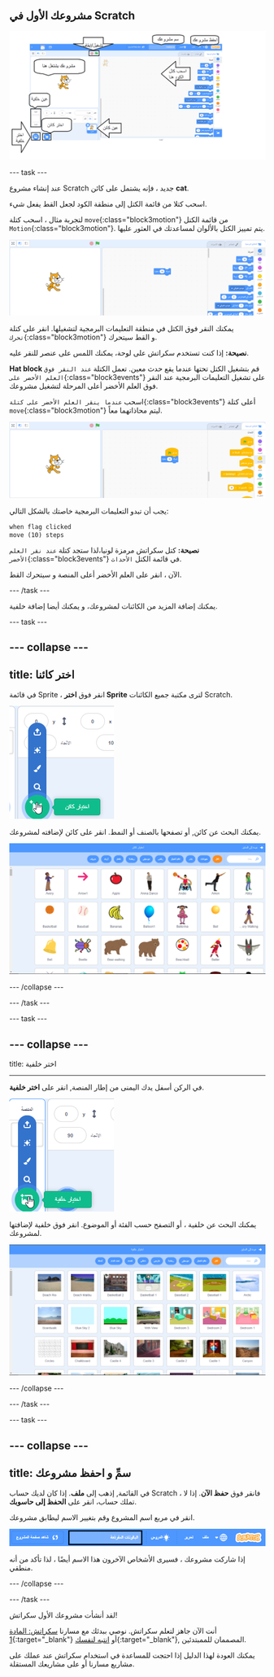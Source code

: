 ## مشروعك الأول في Scratch

![لقطة شاشة مشروحة لمحرر Scratch ، مع تسمية الميزات الرئيسية.](images/scratch-features.png)

--- task ---

عند إنشاء مشروع Scratch جديد ، فإنه يشتمل على كائن **cat**.

اسحب كتلا من قائمة الكتل إلى منطقة الكود لجعل القط يفعل شيء.

لتجربة مثال ، اسحب كتلة `move`{:class="block3motion"} من قائمة الكتل `Motion`{:class="block3motion"}. يتم تمييز الكتل بالألوان لمساعدتك في العثور عليها.

![كتلة "تحرك" في منطقة الكود.](images/move-block.png)

يمكنك النقر فوق الكتل في منطقة التعليمات البرمجية لتشغيلها. انقر على كتلة `تحرك`{:class="block3motion"} و القط سيتحرك.

**نصيحة:** إذا كنت تستخدم سكراتش على لوحة، يمكنك اللمس على عنصر للنقر عليه.

**Hat block** قم بتشغيل الكتل تحتها عندما يقع حدث معين. تعمل الكتلة `عند النقر فوق العلم الأخضر على`{:class="block3events"} على تشغيل التعليمات البرمجية عند النقر فوق العلم الأخضر أعلى المرحلة لتشغيل مشروعك.

اسحب `عندما ينقر العلم الأخضر على كتلة`{:class="block3events"} أعلى كتلة `move`{:class="block3motion"} ليتم محاذاتهما معاً.

![كتلة "النقل" في منطقة الكود.](images/green-flag-script.png)

يجب أن تبدو التعليمات البرمجية خاصتك بالشكل التالي:

```blocks3
when flag clicked
move (10) steps
```

**نصيحة:** كتل سكراتش مرمزة لونيا،لذا ستجد كتلة `عند نقر العلم الأخضر`{:class="block3events"} في قائمة الكتل `الأحداث`.

الآن ، انقر على العلم الأخضر أعلى المنصة و سيتحرك القط.

--- /task ---

يمكنك إضافة المزيد من الكائنات لمشروعك، و يمكنك أيضا إضافة خلفية.

--- task ---

--- collapse ---
---
title: اختر كائنا
---

في قائمة Sprite ، انقر فوق **اختر Sprite** لترى مكتبة جميع الكائنات Scratch.

![أيقونة 'اختر كائن'.](images/sprite-library.png)

يمكنك البحث عن كائن, أو تصفحها بالصنف أو النمط. انقر على كائن لإضافته لمشروعك.

![مكتبة الكائنات.](images/sprite-choose.png)

--- /collapse --- 

--- /task ---

--- task ---

--- collapse ---
---
title: اختر خلفية

---

في الركن أسفل يدك اليمنى من إطار المنصة, انقر على **اختر خلفية**.

![أيقونة "اختيار الخلفية".](images/stage-choose.png)

يمكنك البحث عن خلفية ، أو التصفح حسب الفئة أو الموضوع. انقر فوق خلفية لإضافتها لمشروعك.

![مكتبة الخلفيات.](images/backdrop.png)

--- /collapse --- 

--- /task ---

--- task ---

--- collapse ---
---
title: سمِّ و احفظ مشروعك
---

في القائمة, إذهب إلى **ملف**. إذا كان لديك حساب Scratch ، فانقر فوق **حفظ الآن**. إذا لا تملك حساب، انقر على **الحفظ إلى حاسوبك**.

انقر في مربع اسم المشروع وقم بتغيير الاسم ليطابق مشروعك.

![تم تمييز مربع اسم المشروع.](images/change-project-name.png)

إذا شاركت مشروعك ، فسيرى الأشخاص الآخرون هذا الاسم أيضًا ، لذا تأكد من أنه منطقي.

--- /collapse --- 

--- /task ---

لقد أنشأت مشروعك الأول سكراتش!

أنت الآن جاهز لتعلم سكراتش. نوصي ببدئك مع مسارنا [سكراتش: المادة 1](https://projects.raspberrypi.org/ar-SA/raspberrypi/scratch-module-1){:target="_blank"} أو [انتبه لنفسك](https://projects.raspberrypi.org/ar-SA/raspberrypi/look-after-yourself){:target="_blank"}, المصممان للممبتدئين.

 يمكنك العودة لهذا الدليل إذا احتجت للمساعدة في استخدام سكراتش عند عملك على مشاريع مسارنا أو على مشاريعك المستقلة. 


